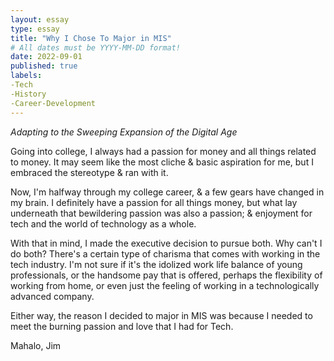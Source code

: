 ```yaml
---
layout: essay
type: essay
title: "Why I Chose To Major in MIS"
# All dates must be YYYY-MM-DD format!
date: 2022-09-01
published: true
labels:
-Tech
-History
-Career-Development
---
```


*Adapting to the Sweeping Expansion of the Digital Age*

Going into college, I always had a passion for money and all things related to money. It may seem like the most cliche & basic aspiration for me, but I embraced the stereotype & ran with it.

Now, I'm halfway through my college career, & a few gears have changed in my brain. I definitely have a passion for all things money, but what lay underneath that bewildering passion was also a passion; & enjoyment for tech and the world of technology as a whole. 

With that in mind, I made the executive decision to pursue both. Why can't I do both? There's a certain type of charisma that comes with working in the tech industry. I'm not sure if it's the idolized work life balance of young professionals, or the handsome pay that is offered, perhaps the flexibility of working from home, or even just the feeling of working in a technologically advanced company.

Either way, the reason I decided to major in MIS was because I needed to meet the burning passion and love that I had for Tech.

Mahalo,
Jim
